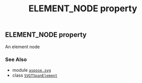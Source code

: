 ﻿---
title: ELEMENT_NODE property
second_title: Aspose.SVG for Python via .NET API References
description: 
type: docs
weight: 530
url: /python-net/aspose.svg/svgtspanelement/element_node/
is_root: false
---

## ELEMENT_NODE property


An element node

### See Also
* module [`aspose.svg`](../../)
* class [`SVGTSpanElement`](/svg/python-net/aspose.svg/svgtspanelement)
